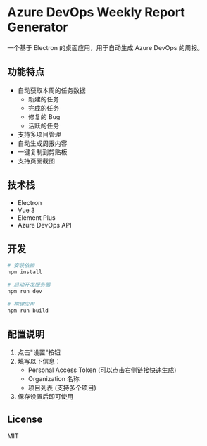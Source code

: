 # Azure DevOps Weekly Report Generator

一个基于 Electron 的桌面应用，用于自动生成 Azure DevOps 的周报。

## 功能特点

- 自动获取本周的任务数据
  - 新建的任务
  - 完成的任务
  - 修复的 Bug
  - 活跃的任务
- 支持多项目管理
- 自动生成周报内容
- 一键复制到剪贴板
- 支持页面截图

## 技术栈

- Electron
- Vue 3
- Element Plus
- Azure DevOps API

## 开发

```bash
# 安装依赖
npm install

# 启动开发服务器
npm run dev

# 构建应用
npm run build
```

## 配置说明

1. 点击"设置"按钮
2. 填写以下信息：
   - Personal Access Token (可以点击右侧链接快速生成)
   - Organization 名称
   - 项目列表 (支持多个项目)
3. 保存设置后即可使用

## License

MIT
